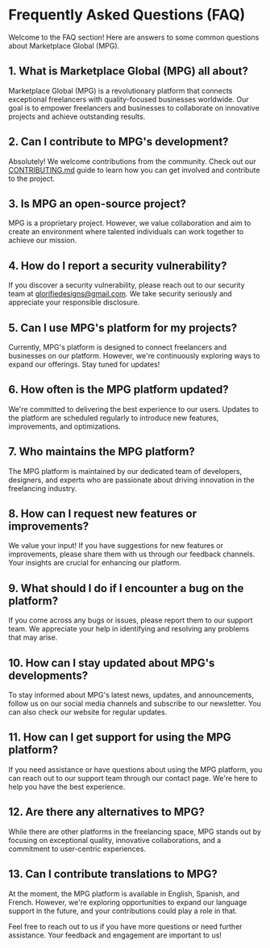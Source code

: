 # Frequently Asked Questions (FAQ)

Welcome to the FAQ section! Here are answers to some common questions about Marketplace Global (MPG).

## 1. What is Marketplace Global (MPG) all about?

Marketplace Global (MPG) is a revolutionary platform that connects exceptional freelancers with quality-focused businesses worldwide. Our goal is to empower freelancers and businesses to collaborate on innovative projects and achieve outstanding results.

## 2. Can I contribute to MPG's development?

Absolutely! We welcome contributions from the community. Check out our [CONTRIBUTING.md](CONTRIBUTING.md) guide to learn how you can get involved and contribute to the project.

## 3. Is MPG an open-source project?

MPG is a proprietary project. However, we value collaboration and aim to create an environment where talented individuals can work together to achieve our mission.

## 4. How do I report a security vulnerability?

If you discover a security vulnerability, please reach out to our security team at glorifiedesigns@gmail.com. We take security seriously and appreciate your responsible disclosure.

## 5. Can I use MPG's platform for my projects?

Currently, MPG's platform is designed to connect freelancers and businesses on our platform. However, we're continuously exploring ways to expand our offerings. Stay tuned for updates!

## 6. How often is the MPG platform updated?

We're committed to delivering the best experience to our users. Updates to the platform are scheduled regularly to introduce new features, improvements, and optimizations.

## 7. Who maintains the MPG platform?

The MPG platform is maintained by our dedicated team of developers, designers, and experts who are passionate about driving innovation in the freelancing industry.

## 8. How can I request new features or improvements?

We value your input! If you have suggestions for new features or improvements, please share them with us through our feedback channels. Your insights are crucial for enhancing our platform.

## 9. What should I do if I encounter a bug on the platform?

If you come across any bugs or issues, please report them to our support team. We appreciate your help in identifying and resolving any problems that may arise.

## 10. How can I stay updated about MPG's developments?

To stay informed about MPG's latest news, updates, and announcements, follow us on our social media channels and subscribe to our newsletter. You can also check our website for regular updates.

## 11. How can I get support for using the MPG platform?

If you need assistance or have questions about using the MPG platform, you can reach out to our support team through our contact page. We're here to help you have the best experience.

## 12. Are there any alternatives to MPG?

While there are other platforms in the freelancing space, MPG stands out by focusing on exceptional quality, innovative collaborations, and a commitment to user-centric experiences.

## 13. Can I contribute translations to MPG?

At the moment, the MPG platform is available in English, Spanish, and French. However, we're exploring opportunities to expand our language support in the future, and your contributions could play a role in that.

Feel free to reach out to us if you have more questions or need further assistance. Your feedback and engagement are important to us!
